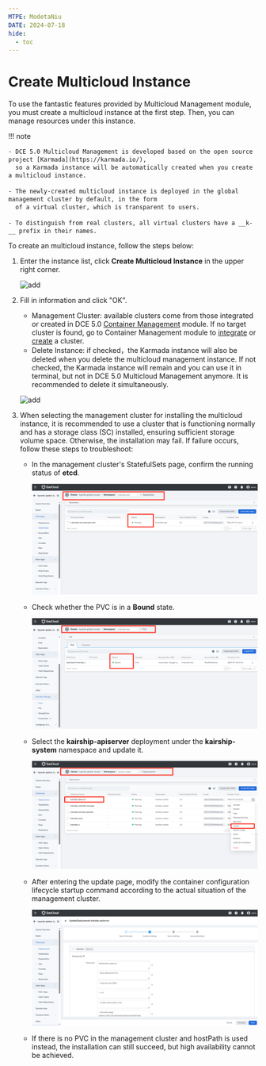 ```yaml
---
MTPE: ModetaNiu
DATE: 2024-07-18
hide:
  - toc
---
```


# Create Multicloud Instance

To use the fantastic features provided by Multicloud Management module, you must create a multicloud instance 
at the first step. 
Then, you can manage resources under this instance.

!!! note

    - DCE 5.0 Multicloud Management is developed based on the open source project [Karmada](https://karmada.io/), 
      so a Karmada instance will be automatically created when you create a multicloud instance.

    - The newly-created multicloud instance is deployed in the global management cluster by default, in the form 
      of a virtual cluster, which is transparent to users.
    
    - To distinguish from real clusters, all virtual clusters have a __k-__ prefix in their names.

To create an multicloud instance, follow the steps below: 

1. Enter the instance list, click __Create Multicloud Instance__ in the upper right corner.

    ![add](https://docs.daocloud.io/daocloud-docs-images/docs/en/docs/kairship/images/create-instance01.png)

2. Fill in information and click "OK".

    - Management Cluster: available clusters come from those integrated or created in DCE 5.0 [Container Management](../../kpanda/intro/index.md) module. If no target cluster is found, go to Container Management module to [integrate](../../kpanda/user-guide/clusters/integrate-cluster.md) or [create](../../kpanda/user-guide/clusters/create-cluster.md) a cluster.
    - Delete Instance: if checked，the Karmada instance will also be deleted when you delete the multicloud management instance. If not checked, the Karmada instance will remain and you can use it in terminal, but not in DCE 5.0 Multicloud Management anymore. It is recommended to delete it simultaneously.

    ![add](https://docs.daocloud.io/daocloud-docs-images/docs/en/docs/kairship/images/create-instance02.png)

3. When selecting the management cluster for installing the multicloud instance, it is recommended to use a cluster 
   that is functioning normally and has a storage class (SC) installed, ensuring sufficient storage volume space. 
   Otherwise, the installation may fail. If failure occurs, follow these steps to troubleshoot:

    - In the management cluster's StatefulSets page, confirm the running status of __etcd__.

        ![check-etcd](../images/check-etcd.png)

    - Check whether the PVC is in a __Bound__ state.

        ![check-pvc](../images/check-PVC.png)

    - Select the __kairship-apiserver__ deployment under the __kairship-system__ namespace and update it.

        ![Update deployment](../images/update.png)

    - After entering the update page, modify the container configuration lifecycle startup command according to the actual situation of the management cluster.
    
        ![Update Startup Command](../images/command.png)

    - If there is no PVC in the management cluster and hostPath is used instead, the installation can still succeed, but high availability cannot be achieved.